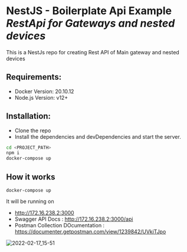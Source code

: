 # NestJS - Boilerplate Api Example _RestApi for Gateways and nested devices_ 

This is a NestJs repo for creating Rest API of Main gateway and nested devices


## Requirements:
- Docker Version: 20.10.12
- Node.js Version: v12+

## Installation:

- Clone the repo
- Install the dependencies and devDependencies and start the server.
```sh
cd <PROJECT_PATH>
npm i 
docker-compose up
```

## How it works
```
docker-compose up 
```
It will be running on 
- http://172.16.238.2:3000
- Swagger API Docs : http://172.16.238.2:3000/api
- Postman Collection DOcumentation : https://documenter.getpostman.com/view/1239842/UVkiTJpo 

![2022-02-17_15-51](https://user-images.githubusercontent.com/11830470/154498100-529e99e5-d4d5-45ec-8848-75a76096d803.png)





